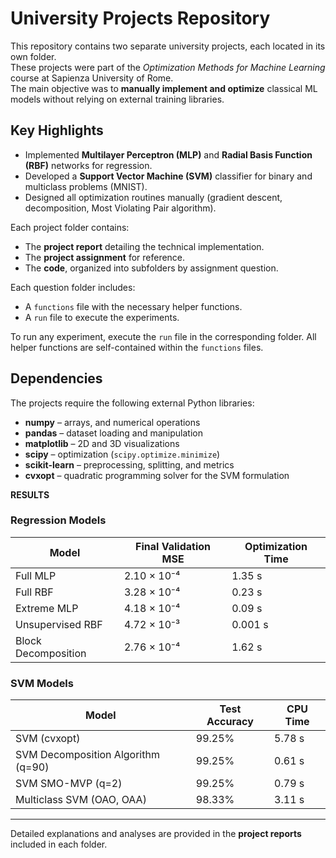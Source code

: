# University Projects Repository

This repository contains two separate university projects, each located in its own folder.  
These projects were part of the *Optimization Methods for Machine Learning* course at Sapienza University of Rome.  
The main objective was to **manually implement and optimize** classical ML models without relying on external training libraries.

## Key Highlights
- Implemented **Multilayer Perceptron (MLP)** and **Radial Basis Function (RBF)** networks for regression.
- Developed a **Support Vector Machine (SVM)** classifier for binary and multiclass problems (MNIST).
- Designed all optimization routines manually (gradient descent, decomposition, Most Violating Pair algorithm).

Each project folder contains:
- The **project report** detailing the technical implementation.
- The **project assignment** for reference.
- The **code**, organized into subfolders by assignment question.

Each question folder includes:
- A `functions` file with the necessary helper functions.
- A `run` file to execute the experiments.

To run any experiment, execute the `run` file in the corresponding folder. All helper functions are self-contained within the `functions` files.

## Dependencies

The projects require the following external Python libraries:

- **numpy** – arrays, and numerical operations  
- **pandas** – dataset loading and manipulation
- **matplotlib** – 2D and 3D visualizations
- **scipy** – optimization (`scipy.optimize.minimize`)  
- **scikit-learn** – preprocessing, splitting, and metrics  
- **cvxopt** – quadratic programming solver for the SVM formulation  


**RESULTS**

### Regression Models
| Model              | Final Validation MSE | Optimization Time |
|--------------------|----------------------|-------------------|
| Full MLP           | 2.10 × 10⁻⁴          | 1.35 s            |
| Full RBF           | 3.28 × 10⁻⁴          | 0.23 s            |
| Extreme MLP        | 4.18 × 10⁻⁴          | 0.09 s            |
| Unsupervised RBF   | 4.72 × 10⁻³          | 0.001 s           |
| Block Decomposition| 2.76 × 10⁻⁴          | 1.62 s            |

### SVM Models
| Model                              | Test Accuracy | CPU Time |
|------------------------------------|---------------|----------|
| SVM (cvxopt)                       | 99.25%        | 5.78 s   |
| SVM Decomposition Algorithm (q=90) | 99.25%        | 0.61 s   |
| SVM SMO-MVP (q=2)                  | 99.25%        | 0.79 s   |
| Multiclass SVM (OAO, OAA)          | 98.33%        | 3.11 s   |

---

Detailed explanations and analyses are provided in the **project reports** included in each folder.




